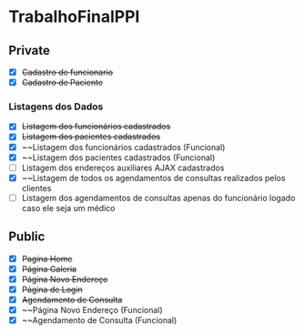 ﻿# TrabalhoFinalPPI

## Private

- [x] ~~Cadastro de funcionario~~
- [x] ~~Cadastro de Paciente~~

### Listagens dos Dados

- [x] ~~Listagem dos funcionários cadastrados~~
- [x] ~~Listagem dos pacientes cadastrados~~
- [x] ~~Listagem dos funcionários cadastrados (Funcional)
- [x] ~~Listagem dos pacientes cadastrados (Funcional)
- [ ] Listagem dos endereços auxiliares AJAX cadastrados
- [x] ~~Listagem de todos os agendamentos de consultas realizados pelos clientes
- [ ] Listagem dos agendamentos de consultas apenas do funcionário logado caso ele seja um médico

## Public

- [x] ~~Pagina Home~~
- [x] ~~Página Galeria~~
- [x] ~~Página Novo Endereço~~
- [x] ~~Página de Login~~
- [x] ~~Agendamento de Consulta~~
- [x] ~~Página Novo Endereço (Funcional)
- [x] ~~Agendamento de Consulta (Funcional)
